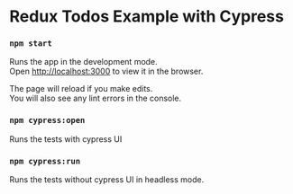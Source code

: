 # Redux Todos Example with Cypress

### `npm start`

Runs the app in the development mode.<br>
Open [http://localhost:3000](http://localhost:3000) to view it in the browser.

The page will reload if you make edits.<br>
You will also see any lint errors in the console.

### `npm cypress:open`

Runs the tests with cypress UI

### `npm cypress:run`

Runs the tests without cypress UI in headless mode.

